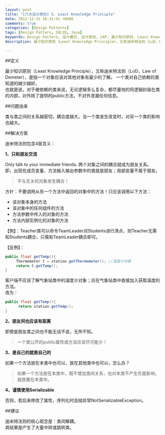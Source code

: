 ```yaml
---
layout: post
title: "[六大设计原则] 5. Least Knowledge Principle"
date: 2012-12-31 16:31:41 +0800
comments: true
categories: [Design Patterns]
tags: [Design Pattern, SOLID, Java] 
keywords: Design Pattern, 设计模式, 设计原则, LKP, 最少知识原则, Least Knowledge Principle, Law of Demeter  
description: 最少知识原则（Least Knowledge Principle），又称迪米特法则（LoD，Law of Demeter），是指一个对象应该对其他对象有最少的了解。一个类对自己依赖的类知道的越少越好。 也就是说，对于被依赖的类来说，无论逻辑多么复杂，都尽量地的将逻辑封装在类的内部，对外除了提供的public方法，不对外泄漏任何信息。

---
```

##定义

最少知识原则（Least Knowledge Principle），又称迪米特法则（LoD，Law of Demeter），是指一个对象应该对其他对象有最少的了解。
一个类对自己依赖的类知道的越少越好。  
也就是说，对于被依赖的类来说，无论逻辑多么复杂，都尽量地的将逻辑封装在类的内部，对外除了提供的public方法，不对外泄漏任何信息。

##问题由来

类与类之间的关系越密切，耦合度越大，当一个类发生改变时，对另一个类的影响也越大。
<!--more-->

##解决方案

迪米特法则包含4层含义：  

**1、只和朋友交流**  

Only talk to your immediate friends. 两个对象之间的耦合就成为朋友关系。即，出现在成员变量、方法输入输出参数中的类就是朋友；局部变量不属于朋友。  

>不与无关的对象发生耦合！  

方针：不要调用从另一个方法中返回的对象中的方法！只应该调用以下方法：
  
- 该对象本身的方法  
- 该对象中的任何组件的方法  
- 方法参数中传入的对象的方法  
- 方法内部实例化的对象的方法  



【例】：Teacher类可以命令TeamLeader对Students进行清点，则Teacher无需和Students耦合，只需和TeamLeader耦合即可。

【反例】：  
```java 反例
public float getTemp(){  
     Thermometer t = station.getThermometer(); //温度计对象 
     return t.getTemp();  
}
```
 
 
客户端不应该了解气象站类中的温度计对象；应在气象站类中直接加入获取温度的方法。  
改为：
```java 修改后
public float getTemp(){  
      return station.getTemp();  
}
```

**2、朋友间也应该有距离**  

即使是朋友类之间也不能无话不说，无所不知。  

>一个类公开的public属性或方法应该尽可能少！

**3、是自己的就是自己的**   

如果一个方法放在本类中也可以、放在其他类中也可以，怎么办？  

>如果一个方法放在本类中，既不增加类间关系，也对本类不产生负面影响，就放置在本类中。

**4、谨慎使用Serializable**  

否则，若后来修改了属性，序列化时会抛异常NotSerializableException。

##建议

迪米特法则的核心观念是：类间解耦。  
其结果是产生了大量中转或跳转类。  

<!--Google Adsense-->
<p class="meta" style="text-align:center">
	<!-- 789*90 -->
	<script async src="//pagead2.googlesyndication.com/pagead/js/adsbygoogle.js"></script>
	<ins class="adsbygoogle"
	     style="display:inline-block;width:789px;height:90px"
	     data-ad-client="ca-pub-6393503301700908"
	     data-ad-slot="7806666870"></ins>
	<script>
	(adsbygoogle = window.adsbygoogle || []).push({});
	</script>
</p>